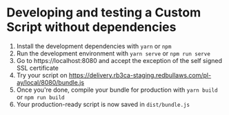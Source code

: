 # Developing and testing a Custom Script without dependencies

1. Install the development dependencies with `yarn` or `npm`
1. Run the development environment with `yarn serve` or `npm run serve`
1. Go to https://localhost:8080 and accept the exception of the self signed SSL certificate
1. Try your script on https://delivery.rb3ca-staging.redbullaws.com/pl-ay/local/8080/bundle.js
1. Once you're done, compile your bundle for production with `yarn build` or `npm run build`
1. Your production-ready script is now saved in `dist/bundle.js`
